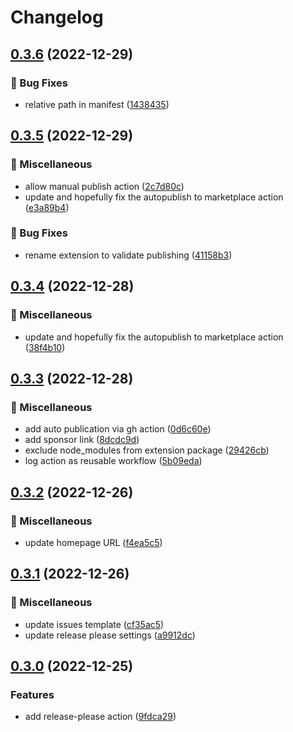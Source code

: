 # Changelog

## [0.3.6](https://github.com/Fred-Vatin/never-be-lost/compare/v0.3.5...v0.3.6) (2022-12-29)


### 🐛 Bug Fixes

* relative path in manifest ([1438435](https://github.com/Fred-Vatin/never-be-lost/commit/1438435e8f160dab6b3e5aaeeaf63125660a456f))

## [0.3.5](https://github.com/Fred-Vatin/never-be-lost/compare/v0.3.4...v0.3.5) (2022-12-29)


### 🧰 Miscellaneous

* allow manual publish action ([2c7d80c](https://github.com/Fred-Vatin/never-be-lost/commit/2c7d80cd08627aa88d96527e3a9ba8eecbec7547))
* update and hopefully fix the autopublish to marketplace action ([e3a89b4](https://github.com/Fred-Vatin/never-be-lost/commit/e3a89b4eb0e4014edef386e461d52219f9a2b240))


### 🐛 Bug Fixes

* rename extension to validate publishing ([41158b3](https://github.com/Fred-Vatin/never-be-lost/commit/41158b355a3d27c20828bdbaa5d683a2293bf827))

## [0.3.4](https://github.com/Fred-Vatin/never-be-lost/compare/v0.3.3...v0.3.4) (2022-12-28)


### 🧰 Miscellaneous

* update and hopefully fix the autopublish to marketplace action ([38f4b10](https://github.com/Fred-Vatin/never-be-lost/commit/38f4b1018d5076540be809b676b9c250a47a546b))

## [0.3.3](https://github.com/Fred-Vatin/never-be-lost/compare/v0.3.2...v0.3.3) (2022-12-28)


### 🧰 Miscellaneous

* add auto publication via gh action ([0d6c60e](https://github.com/Fred-Vatin/never-be-lost/commit/0d6c60e1436f73a29257070b2a7009755614d527))
* add sponsor link ([8dcdc9d](https://github.com/Fred-Vatin/never-be-lost/commit/8dcdc9d19f02f6e5ac122e53616e4629c009b1c7))
* exclude node_modules from extension package ([29426cb](https://github.com/Fred-Vatin/never-be-lost/commit/29426cbfeb498565a8028a147a778af9ef375a0f))
* log action as reusable workflow ([5b09eda](https://github.com/Fred-Vatin/never-be-lost/commit/5b09edaaa0daf9c620d5ae04617c199b5f1ce6a2))

## [0.3.2](https://github.com/Fred-Vatin/never-be-lost/compare/v0.3.1...v0.3.2) (2022-12-26)


### 🧰 Miscellaneous

* update homepage URL ([f4ea5c5](https://github.com/Fred-Vatin/never-be-lost/commit/f4ea5c55047615107846e4b17462e192903701e7))

## [0.3.1](https://github.com/Fred-Vatin/never-be-lost/compare/v0.3.0...v0.3.1) (2022-12-26)


### 🧰 Miscellaneous

* update issues template ([cf35ac5](https://github.com/Fred-Vatin/never-be-lost/commit/cf35ac5ca389c0d1469ba62b00f5e4d9236cc6d3))
* update release please settings ([a9912dc](https://github.com/Fred-Vatin/never-be-lost/commit/a9912dcbb897383295381be2ba688605ad8d65dc))

## [0.3.0](https://github.com/Fred-Vatin/never-be-lost/compare/v0.2.0...v0.3.0) (2022-12-25)

### Features

- add release-please action ([9fdca29](https://github.com/Fred-Vatin/never-be-lost/commit/9fdca2982130faf072ff57fb46c4b4d576b13548))
